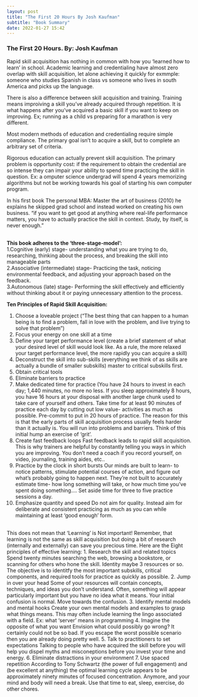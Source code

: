 ```yaml
---
layout: post
title: "The First 20 Hours By Josh Kaufman"
subtitle: "Book Summary"
date: 2022-01-27 15:42
---
```


<H3> The First 20 Hours. By: Josh Kaufman</H3>


<p> Rapid skill acquisition has nothing in common with how you ‘learned how to learn’ in school. Academic learning and credentialing have almost zero overlap with skill acquisition, let alone achieving it quickly for exmmple: someone who studies Spanish in class vs someone who lives in south America and picks up the language. </p>


There is also a difference between  skill acquisition and training. Training means improiving a skill you’ve already acquired through repetition. It is what happens after you’ve acquired a basic skill if you want to keep on improving. Ex; running as a child vs preparing for a marathon is very different.

Most modern methods of education and credentialing require simple compliance. The primary goal isn’t to acquire a skill, but to complete an arbitrary set of criteria. 

Rigorous education can actually prevent skill acquisition. The primary problem is opportunity cost: if the requirement to obtain the credential are so intense they can impair your ability to spend time practicing the skill in question. Ex: a omputer science undergrad will spend 4 years memorizing algorithms but not be working towards his goal of starting his own computer program.

In his first book The personal MBA: Master the art of business (2010) he explains he skipped grad school and instead worked on creating his own business. “if you want to get good at anything where real-life performance matters, you have to actually practice the skill in context. Study, by itself, is never enough.”

<br>
<b>This book adheres to the ‘three-stage-model’:</b>
<br>
1.Cognitive (early) stage- understanding what you are trying to do, researching, thinking about the process, and breaking the skill into manageable parts
<br>
2.Associative (intermediate) stage-  Practicing the task, noticing environmental feedback, and adjusting your approach based on the feedback.
<br>
3.Autonomous (late) stage-  Performing the skill effectively and efficiently without thinking about it or paying unnecessary attention to the process. 
</br>

<b>Ten Principles of Rapid Skill Acquisition: </b>
1.	Choose a loveable project
(“The best thing that can happen to a human being is to find a problem, fall in love with the problem, and live trying to solve that problem”) 
2.	Focus your energy on one skill at a time
3.	Define your target performance level
(create a brief statement of what your desired level of skill would look like. As a rule, the more relaxed your target performance level, the more rapidly you can acquire a skill)
4.	Deconstruct the skill into sub-skills
(everything we think of as skills are actually a bundle of smaller subskills) master to critical subskills first. 
5.	Obtain critical tools
6.	Eliminate barriers to practice
7.	Make dedicated time for practice
(You have 24 hours to invest in each day; 1,440 minutes, no more no less. If you sleep approximately 8 hours, you have 16 hours at your disposal with another large chunk used to take care of yourself and others. Take time for at least 90 minutes of practice each day by cutting out low value- activities as much as possible. Pre-commit to put in 20 hours of practice. The reason for this is that the early parts of skill acquisition process usually feels harder than it actually is. You will run into problems and barriers. Think of this initial hump an exercise of ‘grit’.
8.	Create fast feedback loops
Fast feedback leads to rapid skill acquisition. This is why trainers are helpful by constantly telling you ways in which you are improving. You don’t need a coach if you record yourself, on video, journaling, training aides, etc..
9.	Practice by the clock in short bursts
Our minds are built to learn- to notice patterns, stimulate potential courses of action, and figure out what’s probably going to happen next. They’re not built to accurately estimate time- how long something will take, or how much time you’ve spent doing something…. Set aside time for three to five practice sessions a day.
10.	Emphasize quantity and speed 
Do not aim for quality. Instead aim for deliberate and consistent practicing as much as you can while maintaining at least ‘good enough’ form. 

<br>
This does not mean that ‘Learning’ is Not important! Remember, that learning is not the same as skill acquisition but doing a bit of research (internally and externally) can save you precious time.
Here are the Eight principles of effective learning:
1.	Research the skill and related topics
Spend twenty minutes searching the web, browsing a bookstore, or scanning for others who hone the skill. Identity maybe 3 resources or so. The objective is to identitfy the most important subskills, critical components, and required tools for practice as quickly as possible.
2.	Jump in over your head
Some of your resources will contain concepts, techniques, and ideas you don’t understand. Often, something will appear particularly important but you have no idea what it means. Your initial confusion is normal. Move towards the confusion. 
3.	Identify mental models and mental hooks
Create your own mental models and examples to grasp what things means. This may often include learning the lingo associated with a field. Ex:  what ‘server’ means in programming
4.	Imagine the opposite of what you want
Envision what could possibly go wrong? It certainly could not be so bad. If you escape the worst possible scenario then you are already doing pretty well.
5.	Talk to practitioners to set expectations
Talking to people who have acquired the skill before you will help you dispel myths and misconeptions before you invest your time and energy. 
6.	Eliminate distractions in your environment
7.	Use spaced repetition 
According to Tony Schwartz (the power of full engagement) and (be excellent at anything) the optimal learning cycle appears to be approximately ninety minutes of focused concentration. Anymore, and your mind and body will need a break. Use that time to eat, sleep, exercise, do other chores. 
